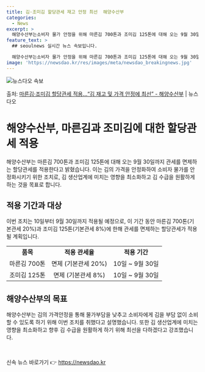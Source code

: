 ```yaml
---
title: 김·조미김 할당관세 재고 안정 최선  해양수산부
categories:
  - News
excerpt: >
  해양수산부는소비자 물가 안정을 위해 마른김 700톤과 조미김 125톤에 대해 오는 9월 30일까지 관세를 면…
feature_text: >
  ## seoulnews 실시간 뉴스 속보입니다.

  해양수산부는소비자 물가 안정을 위해 마른김 700톤과 조미김 125톤에 대해 오는 9월 30일까지 관세를 면…
image: 'https://newsdao.kr/res/images/meta/newsdao_breakingnews.jpg'
---
```


![뉴스다오 속보](https://newsdao.kr/res/images/meta/newsdao_breakingnews.jpg)

<p>출처: <a href="https://newsdao.kr/3767" rel="dofollow">마른김·조미김 할당관세 적용…“김 재고 및 가격 안정에 최선” - 해양수산부</a> | 뉴스다오</p>

<h1>해양수산부, 마른김과 조미김에 대한 할당관세 적용</h1>

<p data-ke-size="size16">해양수산부는 마른김 700톤과 조미김 125톤에 대해 오는 9월 30일까지 관세를 면제하는 할당관세를 적용한다고 밝혔습니다. 이는 김의 가격을 안정화하여 소비자 물가를 안정화시키기 위한 조치로, 김 생산업계에 미치는 영향을 최소화하고 김 수급을 원활하게 하는 것을 목표로 합니다.</p>

<h2 data-ke-size="size26">적용 기간과 대상</h2>
<p data-ke-size="size16">이번 조치는 10일부터 9월 30일까지 적용될 예정으로, 이 기간 동안 마른김 700톤(기본관세 20%)과 조미김 125톤(기본관세 8%)에 한해 관세를 면제하는 할당관세가 적용될 계획입니다.</p>
<table>
   <tbody>
      <tr>
         <td style="text-align: center; height: 17px;"><b>품목</b></td>
         <td style="text-align: center; height: 17px;"><b>적용 관세율</b></td>
         <td style="text-align: center; height: 17px;"><b>적용 기간</b></td>
      </tr>
      <tr>
         <td style="text-align: center; height: 17px;">마른김 700톤</td>
         <td style="text-align: center; height: 17px;">면제 (기본관세 20%)</td>
         <td style="text-align: center; height: 17px;">10일 ~ 9월 30일</td>
      </tr>
      <tr>
         <td style="text-align: center; height: 17px;">조미김 125톤</td>
         <td style="text-align: center; height: 17px;">면제 (기본관세 8%)</td>
         <td style="text-align: center; height: 17px;">10일 ~ 9월 30일</td>
      </tr>
   </tbody>
</table>

<h2 data-ke-size="size26">해양수산부의 목표</h2>
<p data-ke-size="size16">해양수산부는 김의 가격안정을 통해 물가부담을 낮추고 소비자에게 김을 부담 없이 소비할 수 있도록 하기 위해 이번 조치를 취했다고 설명했습니다. 또한 김 생산업계에 미치는 영향을 최소화하고 향후 김 수급을 원활하게 하기 위해 최선을 다하겠다고 강조했습니다.</p>

<p data-ke-size="size16">&nbsp;</p> 

신속 뉴스 바로가기 👉 <a href="https://newsdao.kr" rel="dofollow">https://newsdao.kr</a>


